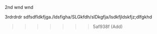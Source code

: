 2nd wnd wnd

3rdrdrdr sdfsdfldkfjga./ldsfigha/SLGkfdh/slDkgfja/lsdkfjldskfjz;dlfgkhd
>>>>>>> 5af938f (Add)
